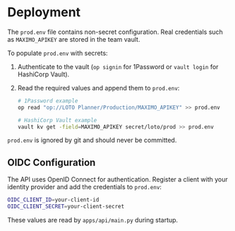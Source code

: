 # Deployment

The `prod.env` file contains non-secret configuration. Real credentials such as `MAXIMO_APIKEY` are stored in the team vault.

To populate `prod.env` with secrets:

1. Authenticate to the vault (`op signin` for 1Password or `vault login` for HashiCorp Vault).
2. Read the required values and append them to `prod.env`:

   ```bash
   # 1Password example
   op read "op://LOTO Planner/Production/MAXIMO_APIKEY" >> prod.env

   # HashiCorp Vault example
   vault kv get -field=MAXIMO_APIKEY secret/loto/prod >> prod.env
   ```

`prod.env` is ignored by git and should never be committed.

## OIDC Configuration

The API uses OpenID Connect for authentication. Register a client with your identity
provider and add the credentials to `prod.env`:

```bash
OIDC_CLIENT_ID=your-client-id
OIDC_CLIENT_SECRET=your-client-secret
```

These values are read by `apps/api/main.py` during startup.
